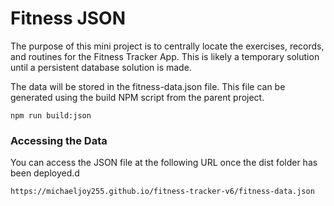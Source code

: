 # Fitness JSON

The purpose of this mini project is to centrally locate the exercises, records, and routines for the Fitness Tracker App. This is likely a temporary solution until a persistent database solution is made.

The data will be stored in the fitness-data.json file. This file can be generated using the build NPM script from the parent project.

```
npm run build:json
```

### Accessing the Data

You can access the JSON file at the following URL once the dist folder has been deployed.d

```
https://michaeljoy255.github.io/fitness-tracker-v6/fitness-data.json
```
